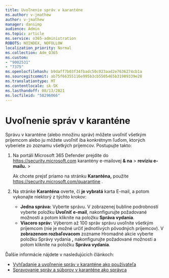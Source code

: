 ```yaml
---
title: Uvoľnenie správ v karanténe
ms.author: v-jmathew
author: v-jmathew
manager: dansimp
audience: Admin
ms.topic: article
ms.service: o365-administration
ROBOTS: NOINDEX, NOFOLLOW
localization_priority: Normal
ms.collection: Adm_O365
ms.custom:
- "9002531"
- "7375"
ms.openlocfilehash: b9daff7b03f34fbadc50c023aad2e7636274cb1a
ms.sourcegitcommit: ab75f66355116e995b3cb5505465b31989339e28
ms.translationtype: MT
ms.contentlocale: sk-SK
ms.lasthandoff: 08/13/2021
ms.locfileid: "58296066"
---
```

# <a name="release-quarantined-messages"></a>Uvoľnenie správ v karanténe

Správu v karanténe (alebo množinu správ) môžete uvoľniť všetkým príjemcom alebo ju môžete uvoľniť iba konkrétnym ľuďom, ktorých vyberiete zo zoznamu všetkých príjemcov. Postupujte takto:

1. Na portáli Microsoft 365 Defender prejdite do <https://security.microsoft.com> karantény e-mailovej **& na** \> **revíziu e-mailu.** \> 

   Ak chcete prejsť priamo na stránku **Karanténa,** použite <https://security.microsoft.com/quarantine> .

2. Na stránke **Karanténa** overte, či **je vybratá** karta E-mail, a potom vykonajte niektorý z týchto krokov:
   - **Jedna správa:** Vyberte správu. V zobrazenej bubline podrobností vyberte položku **Uvoľniť e-mail**, nakonfigurujte požadované možnosti a potom kliknite na položku **Správa vydania**.
   - **Viacero správ:** Výberom až 100 správ správu uvoľníte všetkým príjemcom (nie je možné určiť jednotlivých pôvodných príjemcov). V **zobrazenom rozbaľovacom** zozname Hromadné akcie vyberte položku Správy vydania **,** nakonfigurujte požadované možnosti a potom kliknite na položku **Správa vydania**.

Ďalšie informácie nájdete v nasledujúcich článkoch:

- [Vyhľadanie a uvoľnenie správ v karanténe ako používateľa](https://docs.microsoft.com/microsoft-365/security/office-365-security/find-and-release-quarantined-messages-as-a-user)
- [Spravovanie správ a súborov v karanténe ako správca](https://docs.microsoft.com/microsoft-365/security/office-365-security/manage-quarantined-messages-and-files)

